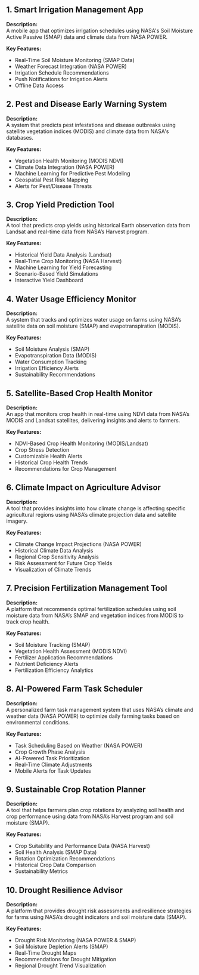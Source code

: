 ## 1. Smart Irrigation Management App
**Description:**  
A mobile app that optimizes irrigation schedules using NASA's Soil Moisture Active Passive (SMAP) data and climate data from NASA POWER.

**Key Features:**
- Real-Time Soil Moisture Monitoring (SMAP Data)
- Weather Forecast Integration (NASA POWER)
- Irrigation Schedule Recommendations
- Push Notifications for Irrigation Alerts
- Offline Data Access

## 2. Pest and Disease Early Warning System
**Description:**  
A system that predicts pest infestations and disease outbreaks using satellite vegetation indices (MODIS) and climate data from NASA's databases.

**Key Features:**
- Vegetation Health Monitoring (MODIS NDVI)
- Climate Data Integration (NASA POWER)
- Machine Learning for Predictive Pest Modeling
- Geospatial Pest Risk Mapping
- Alerts for Pest/Disease Threats

## 3. Crop Yield Prediction Tool
**Description:**  
A tool that predicts crop yields using historical Earth observation data from Landsat and real-time data from NASA’s Harvest program.

**Key Features:**
- Historical Yield Data Analysis (Landsat)
- Real-Time Crop Monitoring (NASA Harvest)
- Machine Learning for Yield Forecasting
- Scenario-Based Yield Simulations
- Interactive Yield Dashboard

## 4. Water Usage Efficiency Monitor
**Description:**  
A system that tracks and optimizes water usage on farms using NASA’s satellite data on soil moisture (SMAP) and evapotranspiration (MODIS).

**Key Features:**
- Soil Moisture Analysis (SMAP)
- Evapotranspiration Data (MODIS)
- Water Consumption Tracking
- Irrigation Efficiency Alerts
- Sustainability Recommendations

## 5. Satellite-Based Crop Health Monitor
**Description:**  
An app that monitors crop health in real-time using NDVI data from NASA’s MODIS and Landsat satellites, delivering insights and alerts to farmers.

**Key Features:**
- NDVI-Based Crop Health Monitoring (MODIS/Landsat)
- Crop Stress Detection
- Customizable Health Alerts
- Historical Crop Health Trends
- Recommendations for Crop Management

## 6. Climate Impact on Agriculture Advisor
**Description:**  
A tool that provides insights into how climate change is affecting specific agricultural regions using NASA’s climate projection data and satellite imagery.

**Key Features:**
- Climate Change Impact Projections (NASA POWER)
- Historical Climate Data Analysis
- Regional Crop Sensitivity Analysis
- Risk Assessment for Future Crop Yields
- Visualization of Climate Trends

## 7. Precision Fertilization Management Tool
**Description:**  
A platform that recommends optimal fertilization schedules using soil moisture data from NASA’s SMAP and vegetation indices from MODIS to track crop health.

**Key Features:**
- Soil Moisture Tracking (SMAP)
- Vegetation Health Assessment (MODIS NDVI)
- Fertilizer Application Recommendations
- Nutrient Deficiency Alerts
- Fertilization Efficiency Analytics

## 8. AI-Powered Farm Task Scheduler
**Description:**  
A personalized farm task management system that uses NASA’s climate and weather data (NASA POWER) to optimize daily farming tasks based on environmental conditions.

**Key Features:**
- Task Scheduling Based on Weather (NASA POWER)
- Crop Growth Phase Analysis
- AI-Powered Task Prioritization
- Real-Time Climate Adjustments
- Mobile Alerts for Task Updates

## 9. Sustainable Crop Rotation Planner
**Description:**  
A tool that helps farmers plan crop rotations by analyzing soil health and crop performance using data from NASA’s Harvest program and soil moisture (SMAP).

**Key Features:**
- Crop Suitability and Performance Data (NASA Harvest)
- Soil Health Analysis (SMAP Data)
- Rotation Optimization Recommendations
- Historical Crop Data Comparison
- Sustainability Metrics

## 10. Drought Resilience Advisor
**Description:**  
A platform that provides drought risk assessments and resilience strategies for farms using NASA’s drought indicators and soil moisture data (SMAP).

**Key Features:**
- Drought Risk Monitoring (NASA POWER & SMAP)
- Soil Moisture Depletion Alerts (SMAP)
- Real-Time Drought Maps
- Recommendations for Drought Mitigation
- Regional Drought Trend Visualization
